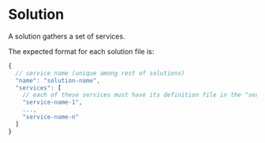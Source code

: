 # Solution

A solution gathers a set of services.

The expected format for each solution file is:

```javascript
{
  // service name (unique among rest of solutions)
  "name": "solution-name",
  "services": [
    // each of these services must have its definition file in the "service" folder
    "service-name-1",
    ...,
    "service-name-n"
  ]
}
```
